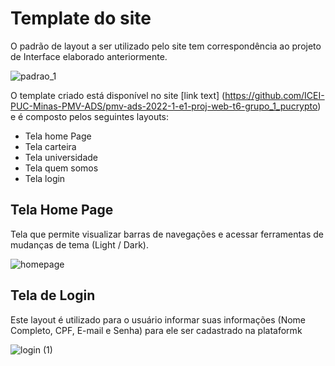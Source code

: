 # Template do site

O padrão de layout a ser utilizado pelo site tem correspondência ao projeto de Interface elaborado anteriormente. 

![padrao_1](https://user-images.githubusercontent.com/103466408/171295855-dff0653d-f945-48ca-9ace-8c2fff78122b.png)

O template criado está disponível no site [link text] (https://github.com/ICEI-PUC-Minas-PMV-ADS/pmv-ads-2022-1-e1-proj-web-t6-grupo_1_pucrypto) e é composto pelos seguintes layouts:

* Tela home Page 
* Tela carteira 
* Tela universidade 
* Tela quem somos  
* Tela login

## Tela Home Page

Tela que permite visualizar barras de navegações e acessar ferramentas de mudanças de tema (Light / Dark).

![homepage](https://user-images.githubusercontent.com/103466408/171295816-32fb8e42-8e4a-4afb-9faa-1f338642ea9b.png)


## Tela de Login 

Este layout é utilizado para o usuário informar suas informações (Nome Completo, CPF, E-mail e Senha) para ele ser cadastrado na plataformk

![login (1)](https://user-images.githubusercontent.com/103466408/171295914-f3cae0cb-8e39-4261-b7c8-ee7bac94418b.png)


